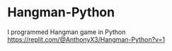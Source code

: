 # Hangman-Python
I programmed Hangman game in Python
https://replit.com/@AnthonyX3/Hangman-Python?v=1
